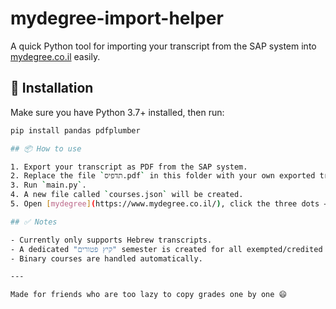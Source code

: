 # mydegree-import-helper

A quick Python tool for importing your transcript from the SAP system into [mydegree.co.il](https://www.mydegree.co.il/) easily.

## 💾 Installation

Make sure you have Python 3.7+ installed, then run:

```bash
pip install pandas pdfplumber

## 📦 How to use

1. Export your transcript as PDF from the SAP system.
2. Replace the file `תדפיס.pdf` in this folder with your own exported transcript.
3. Run `main.py`.
4. A new file called `courses.json` will be created.
5. Open [mydegree](https://www.mydegree.co.il/), click the three dots → "Import from JSON file", and paste the contents of `courses.json`.

## ✅ Notes

- Currently only supports Hebrew transcripts.
- A dedicated "קיץ פטורים" semester is created for all exempted/credited courses.
- Binary courses are handled automatically.

---

Made for friends who are too lazy to copy grades one by one 😄
